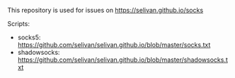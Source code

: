 This repository is used for issues on https://selivan.github.io/socks

Scripts:
* socks5: https://github.com/selivan/selivan.github.io/blob/master/socks.txt
* shadowsocks: https://github.com/selivan/selivan.github.io/blob/master/shadowsocks.txt

